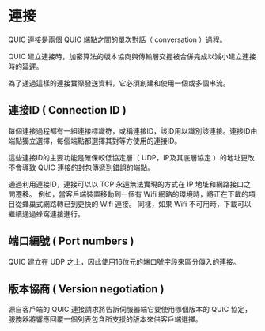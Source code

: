 # 連接

QUIC 連接是兩個 QUIC 端點之間的單次對話（ conversation ）過程。

QUIC 建立連接時，加密算法的版本協商與傳輸層交握被合併完成以減小建立連接時的延遲。

為了通過這樣的連接實際發送資料，它必須創建和使用一個或多個串流。

## 連接ID ( Connection ID )

每個連接過程都有一組連接標識符，或稱連接ID，該ID用以識別該連接。連接ID由端點獨立選擇，每個端點都選擇其對等方使用的連接ID。

這些連接ID的主要功能是確保較低協定層（ UDP，IP及其底層協定 ）的地址更改不會導致 QUIC 連接的封包傳遞到錯誤的端點。

通過利用連接ID，連接可以以 TCP 永遠無法實現的方式在 IP 地址和網路接口之間遷移。
例如，當客戶端裝置移動到一個有 Wifi 網路的環境時，將正在下載的項目從蜂巢式網路轉已到更快的 Wifi 連接。
同樣，如果 Wifi 不可用時，下載可以繼續通過蜂窩連接進行。

## 端口編號 ( Port numbers )

QUIC 建立在 UDP 之上，因此使用16位元的端口號字段來區分傳入的連接。

## 版本協商 ( Version negotiation )

源自客戶端的 QUIC 連接請求將告訴伺服器端它要使用哪個版本的 QUIC 協定，服務器將響應回覆一個列表包含所支援的版本來供客戶端選擇。
